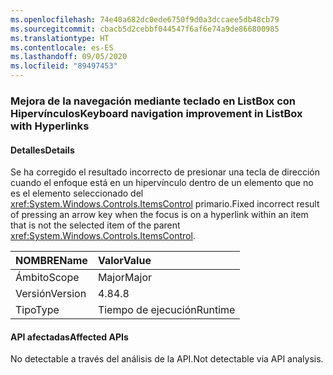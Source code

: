 ```yaml
---
ms.openlocfilehash: 74e40a682dc0ede6750f9d0a3dccaee5db48cb79
ms.sourcegitcommit: cbacb5d2cebbf044547f6af6e74a9de866800985
ms.translationtype: HT
ms.contentlocale: es-ES
ms.lasthandoff: 09/05/2020
ms.locfileid: "89497453"
---
```

### <a name="keyboard-navigation-improvement-in-listbox-with-hyperlinks"></a><span data-ttu-id="82ecf-101">Mejora de la navegación mediante teclado en ListBox con Hipervínculos</span><span class="sxs-lookup"><span data-stu-id="82ecf-101">Keyboard navigation improvement in ListBox with Hyperlinks</span></span>

#### <a name="details"></a><span data-ttu-id="82ecf-102">Detalles</span><span class="sxs-lookup"><span data-stu-id="82ecf-102">Details</span></span>

<span data-ttu-id="82ecf-103">Se ha corregido el resultado incorrecto de presionar una tecla de dirección cuando el enfoque está en un hipervínculo dentro de un elemento que no es el elemento seleccionado del <xref:System.Windows.Controls.ItemsControl> primario.</span><span class="sxs-lookup"><span data-stu-id="82ecf-103">Fixed incorrect result of pressing an arrow key when the focus is on a hyperlink within an item that is not the selected item of the parent <xref:System.Windows.Controls.ItemsControl>.</span></span>

| <span data-ttu-id="82ecf-104">NOMBRE</span><span class="sxs-lookup"><span data-stu-id="82ecf-104">Name</span></span>    | <span data-ttu-id="82ecf-105">Valor</span><span class="sxs-lookup"><span data-stu-id="82ecf-105">Value</span></span>       |
|:--------|:------------|
| <span data-ttu-id="82ecf-106">Ámbito</span><span class="sxs-lookup"><span data-stu-id="82ecf-106">Scope</span></span>   |<span data-ttu-id="82ecf-107">Major</span><span class="sxs-lookup"><span data-stu-id="82ecf-107">Major</span></span>|
|<span data-ttu-id="82ecf-108">Versión</span><span class="sxs-lookup"><span data-stu-id="82ecf-108">Version</span></span>|<span data-ttu-id="82ecf-109">4.8</span><span class="sxs-lookup"><span data-stu-id="82ecf-109">4.8</span></span>|
|<span data-ttu-id="82ecf-110">Tipo</span><span class="sxs-lookup"><span data-stu-id="82ecf-110">Type</span></span>|<span data-ttu-id="82ecf-111">Tiempo de ejecución</span><span class="sxs-lookup"><span data-stu-id="82ecf-111">Runtime</span></span>|

#### <a name="affected-apis"></a><span data-ttu-id="82ecf-112">API afectadas</span><span class="sxs-lookup"><span data-stu-id="82ecf-112">Affected APIs</span></span>

<span data-ttu-id="82ecf-113">No detectable a través del análisis de la API.</span><span class="sxs-lookup"><span data-stu-id="82ecf-113">Not detectable via API analysis.</span></span>

<!--

#### Affected APIs

Not detectable via API analysis.

-->
